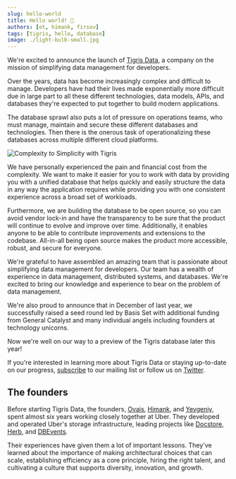 ```yaml
---
slug: hello-world
title: Hello world! 🚀
authors: [ot, himank, firsov]
tags: [tigris, hello, database]
image: ./light-bulb-small.jpg
---
```


We're excited to announce the launch of
[Tigris Data](https://www.tigrisdata.com/), a company on the mission of
simplifying data management for developers.

Over the years, data has become increasingly complex and difficult to manage.
Developers have had their lives made exponentially more difficult due in
large part to all these different technologies, data models, APIs, and
databases they're expected to put together to build modern applications.

The database sprawl also puts a lot of pressure on operations teams, who
must manage, maintain and secure these different databases and technologies.
Then there is the onerous task of operationalizing these databases across
multiple different cloud platforms.

![Complexity to Simplicity with Tigris](./light-bulb.png)

<!--truncate-->

We have personally experienced the pain and financial cost from the complexity.
We want to make it easier for you to work with data by providing you with a
unified database that helps quickly and easily structure the data in any way
the application requires while providing you with one consistent experience
across a broad set of workloads.

Furthermore, we are building the database to be open source, so you can
avoid vendor lock-in and have the transparency to be sure that the product
will continue to evolve and improve over time. Additionally, it enables
anyone to be able to contribute improvements and extensions to the codebase.
All-in-all being open source makes the product more accessible, robust, and
secure for everyone.

We're grateful to have assembled an amazing team that is passionate about
simplifying data management for developers. Our team has a wealth of
experience in data management, distributed systems, and databases. We're
excited to bring our knowledge and experience to bear on the problem of data
management.

We're also proud to announce that in December of last year, we successfully
raised a seed round led by Basis Set with additional funding from General
Catalyst and many individual angels including founders at technology unicorns.

Now we're well on our way to a preview of the Tigris database later this year!

If you're interested in learning more about Tigris Data or staying
up-to-date on our progress, [subscribe](https://www.tigrisdata.com/) to our
mailing list or follow us on [Twitter](https://twitter.com/TigrisData).

## The founders

Before starting Tigris Data, the founders,
[Ovais](https://www.linkedin.com/in/ovaistariq/),
[Himank](https://www.linkedin.com/in/himank-chaudhary-1937b958/), and
[Yevgeniy](https://www.linkedin.com/in/efirsov/), spent almost six years
working closely together at Uber. They developed and operated Uber's storage
infrastructure, leading projects like
[Docstore](https://eng.uber.com/schemaless-sql-database/),
[Herb](https://eng.uber.com/herb-datacenter-replication/), and
[DBEvents](https://eng.uber.com/dbevents-ingestion-framework/).

Their experiences have given them a lot of important lessons. They've
learned about the importance of making architectural choices that can scale,
establishing efficiency as a core principle, hiring the right talent, and
cultivating a culture that supports diversity, innovation, and growth.
